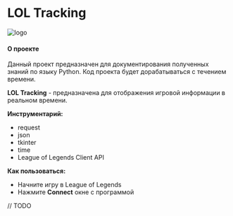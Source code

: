# LOL Tracking

![logo](https://psv4.userapi.com/c856536/u386123976/docs/d16/6d2172211c49/bandicam_2020-05-13_20-54-08-484.jpg?extra=bYw5tpUcs4PcMhRUp5z1whrSoNnlBpZtcP7TWt3GXVV-d3CDfD4rmuzgRkwj8niJ9MHGQJL-YJLUBSv7Laz8xjYbokkbdQc_61InfZZOceEqXcFwAGiK9F9X6ouMr64e1LY1FmuxX669zzfHhHoQ6s_s)

#### О проекте

Данный проект предназначен для документирования полученных знаний по языку Python. Код проекта будет дорабатываться с
течением времени.

**LOL Tracking** - предназначена для отображения игровой информации в реальном времени.

**Инструментарий:**
* request
* json
* tkinter
* time
* League of Legends Client API

**Как пользоваться:**
* Начните игру в League of Legends
* Нажмите **Connect** окне с программой

// TODO
